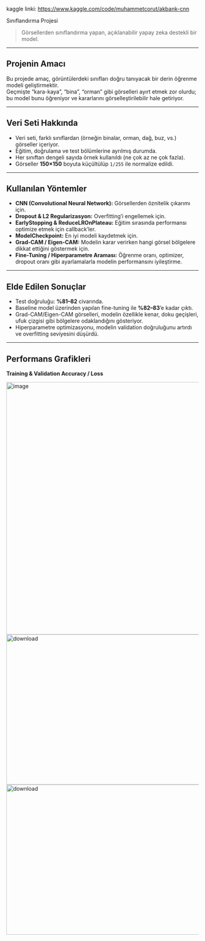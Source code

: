 kaggle linki: https://www.kaggle.com/code/muhammetcorut/akbank-cnn

Sınıflandırma Projesi

> Görsellerden sınıflandırma yapan, açıklanabilir yapay zeka destekli bir model.

---

## Projenin Amacı

Bu projede amaç, görüntülerdeki sınıfları doğru tanıyacak bir derin öğrenme modeli geliştirmektir.  
Geçmişte “kara-kaya”, “bina”, “orman” gibi görselleri ayırt etmek zor olurdu; bu model bunu öğreniyor ve kararlarını görselleştirilebilir hale getiriyor.

---

## Veri Seti Hakkında

- Veri seti, farklı sınıflardan (örneğin binalar, orman, dağ, buz, vs.) görseller içeriyor.  
- Eğitim, doğrulama ve test bölümlerine ayrılmış durumda.  
- Her sınıftan dengeli sayıda örnek kullanıldı (ne çok az ne çok fazla).  
- Görseller **150×150** boyuta küçültülüp `1/255` ile normalize edildi.  

---

## Kullanılan Yöntemler

- **CNN (Convolutional Neural Network):** Görsellerden öznitelik çıkarımı için.  
- **Dropout & L2 Regularizasyon:** Overfitting’i engellemek için.  
- **EarlyStopping & ReduceLROnPlateau:** Eğitim sırasında performansı optimize etmek için callback’ler.  
- **ModelCheckpoint:** En iyi modeli kaydetmek için.  
- **Grad-CAM / Eigen-CAM:** Modelin karar verirken hangi görsel bölgelere dikkat ettiğini göstermek için.  
- **Fine-Tuning / Hiperparametre Araması:** Öğrenme oranı, optimizer, dropout oranı gibi ayarlamalarla modelin performansını iyileştirme.

---

## Elde Edilen Sonuçlar

- Test doğruluğu: **%81–82** civarında.  
- Baseline model üzerinden yapılan fine-tuning ile **%82–83**’e kadar çıktı.  
- Grad-CAM/Eigen-CAM görselleri, modelin özellikle kenar, doku geçişleri, ufuk çizgisi gibi bölgelere odaklandığını gösteriyor.  
- Hiperparametre optimizasyonu, modelin validation doğruluğunu artırdı ve overfitting seviyesini düşürdü.

---

##  Performans Grafikleri

**Training & Validation Accuracy / Loss**

<img width="705" height="661" alt="image" src="https://github.com/user-attachments/assets/c585e7b2-5325-47d3-9ef8-1b52543a8e91" />

<img width="536" height="393" alt="download" src="https://github.com/user-attachments/assets/00acd298-cc07-4b8d-bd3c-71e0dd060895" />

<img width="536" height="393" alt="download" src="https://github.com/user-attachments/assets/59954397-df85-45bd-b480-8e741605746d" />













